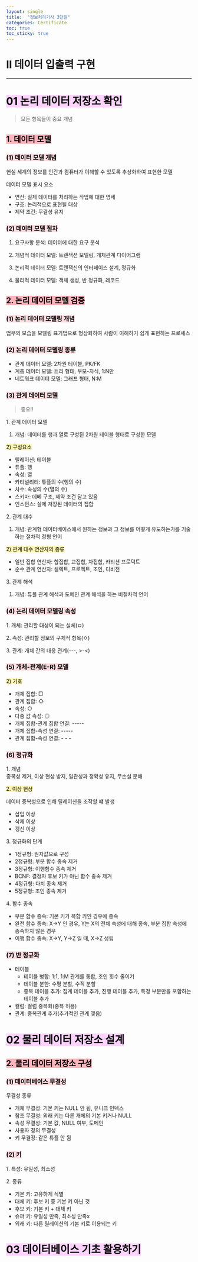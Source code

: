 ```yaml
---
layout: single
title:  "정보처리기사 3단원"
categories: Certificate
toc: true
toc_sticky: true
---
```


# II 데이터 입출력 구현

***

# <mark style='background-color: #fed3fe'>01 논리 데이터 저장소 확인</mark>
> 모든 항목들이 중요 개념

## <mark style='background-color: #fdb5bd'>1. 데이터 모델</mark>

### <mark style='background-color: #ffdce0'>(1) 데이터 모델 개념</mark>

현실 세계의 정보를 인간과 컴퓨터가 이해할 수 있도록 추상화하여 표현한 모델  

데이터 모델 표시 요소
- 연산: 실제 데이터를 처리하는 작업에 대한 명세
- 구조: 논리적으로 표현될 대상
- 제약 조건: 무결성 유지

### <mark style='background-color: #ffdce0'>(2) 데이터 모델 절차</mark>
1) 요구사항 분석: 데이터에 대한 요구 분석

2) 개념적 데이터 모델: 트랜잭션 모델링, 개체관계 다이어그램

3) 논리적 데이터 모델: 트랜잭신의 인터페이스 설계, 정규화

4) 물리적 데이터 모델: 객체 생성, 반 정규화, 레코드

## <mark style='background-color: #fdb5bd'>2. 논리 데이터 모델 검증</mark>

### <mark style='background-color: #ffdce0'>(1) 논리 데이터 모델링 개념</mark>

업무의 모습을 모델링 표기법으로 형상화하여 사람이 이해하기 쉽게 표현하는 프로세스

### <mark style='background-color: #ffdce0'>(2) 논리 데이터 모델링 종류</mark>

- 관계 데이터 모델: 2차원 테이블, PK/FK
- 계층 데이터 모델: 트리 형태, 부모-자식, 1:N만
- 네트워크 데이터 모델: 그래프 형태, N:M

### <mark style='background-color: #ffdce0'>(3) 관계 데이터 모델</mark>
>중요!!

1\. 관계 데이터 모델  
1) 개념: 데이터를 행과 열로 구성된 2차원 테이블 형태로 구성한 모델

<mark style='background-color: #fff5b1'>2) 구성요소</mark> 

- 릴레이션: 테이블
- 튜플: 행
- 속성: 열
- 카티널리티: 튜플의 수(행의 수)
- 차수: 속성의 수(열의 수)
- 스키마: 데베 구조, 제약 조건 담고 있음
- 인스턴스: 실제 저장된 데이터의 집합

2\. 관계 대수  
1) 개념: 관계형 데이터베이스에서 원하는 정보과 그 정보를 어떻게 유도하는가를 기술하는 절차적 정형 언어

<mark style='background-color: #fff5b1'>2) 관계 대수 연산자의 종류</mark>

- 일반 집합 연산자: 합집합, 교집합, 차집합, 카티션 프로덕트
- 순수 관계 연산자: 셀렉트, 프로젝트, 조인, 디비전

3\. 관계 해석

1) 개념: 튜플 관계 해석과 도메인 관계 해석을 하는 비절차적 언어

### <mark style='background-color: #ffdce0'>(4) 논리 데이터 모델링 속성</mark>

1\. 개체: 관리할 대상이 되는 실체(ㅁ)

2\. 속성: 관리할 정보의 구체적 항목(ㅇ)

3\. 관계: 개체 간의 대응 관계(---, >-<)

### <mark style='background-color: #ffdce0'>(5) 개체-관계(E-R) 모델</mark>

<mark style='background-color: #fff5b1'>2) 기호</mark>
- 개체 집합: □
- 관계 집합: ◇
- 속성: ○
- 다중 값 속성: ◎
- 개체 집합-관계 집합 연결: -----
- 개체 집합-속성 연결: -----
- 관계 집합-속성 연결: - - -

### <mark style='background-color: #ffdce0'>(6) 정규화</mark>

1\. 개념  
중복성 제거, 이상 현상 방지, 일관성과 정확성 유지, 무손실 분해

<mark style='background-color: #fff5b1'>2. 이상 현상</mark>

데이터 중복성으로 인해 릴레이션을 조작할 떄 발생  

- 삽입 이상
- 삭제 이상
- 갱신 이상

3\. 정규화의 단계
- 1정규형: 원자값으로 구성
- 2정규형: 부분 함수 종속 제거
- 3정규형: 이행함수 종속 제거
- BCNF: 결정자 후보 키가 아닌 함수 종속 제거
- 4정규형: 다치 종속 제거
- 5정규형: 조인 종속 제거

4\. 함수 종속
- 부분 함수 종속: 기본 키가 복합 키인 경우에 종속
- 완전 함수 종속: X→Y 인 경우, Y는 X의 전체 속성에 대해 종속, 부분 집합 속성에 종속하지 않은 경우
- 이행 함수 종속: X→Y, Y→Z 일 때, X→Z 성립

### <mark style='background-color: #ffdce0'>(7) 반 정규화</mark>

- 테이블
  - 테이블 병합: 1:1, 1:M 관계를 통합, 조인 횟수 줄이기
  - 테이블 분한: 수평 분할, 수직 분할
  - 중복 테이블 추가: 집계 테이블 추가, 진행 테이블 추가, 특정 부분만을 포함하는 테이블 추가
- 컬럼: 컬럼 중복화(중복 허용)
- 관계: 중복관계 추가(추가적인 관계 맺음) 

# <mark style='background-color: #fed3fe'>02 물리 데이터 저장소 설계</mark>

## <mark style='background-color: #fdb5bd'>2. 물리 데이터 저장소 구성</mark>

### <mark style='background-color: #ffdce0'>(1) 데이터베이스 무결성</mark>

무결성 종류
- 개체 무결성: 기본 키는 NULL 안 됨, 유니크 인덱스
- 참조 무결성: 외래 키는 다른 개체의 기본 키거나 NULL
- 속성 무결성: 기본 값, NULL 여부, 도메인
- 사용자 정의 무결성
- 키 무결정: 같은 튜플 안 됨

### <mark style='background-color: #ffdce0'>(2) 키</mark>
1\. 특성: 유일성, 최소성

2\. 종류
- 기본 키: 고유하게 식별
- 대체 키: 후보 키 중 기본 키 아닌 것
- 후보 키: 기본 키 + 대체 키
- 슈퍼 키: 유일성 만족, 최소성 만족x
- 외래 키: 다른 릴레이션의 기본 키로 이용되는 키



# <mark style='background-color: #fed3fe'>03 데이터베이스 기초 활용하기</mark>